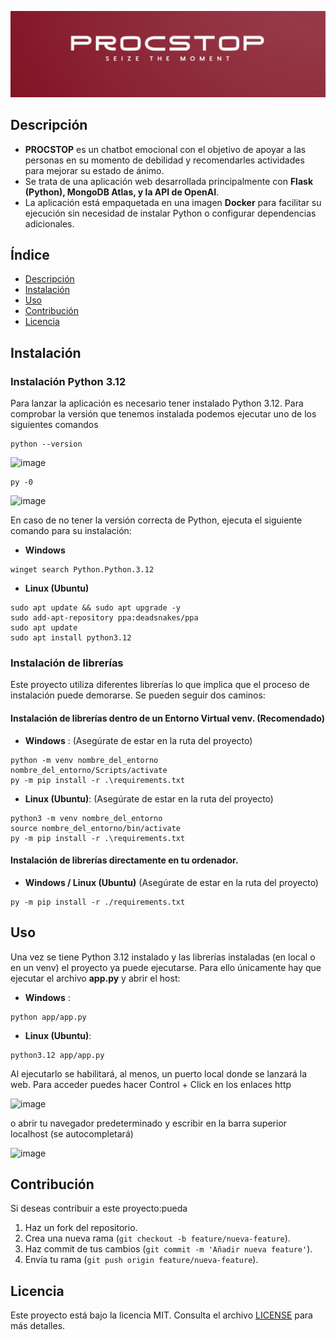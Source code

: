 ![Cabecera](./assets/nombre.png)

## Descripción
- **PROCSTOP** es un chatbot emocional con el objetivo de apoyar a las personas en su momento de debilidad y recomendarles actividades para mejorar su estado de ánimo.
- Se trata de una aplicación web desarrollada principalmente con **Flask (Python), MongoDB Atlas, y la API de OpenAI**.
- La aplicación está empaquetada en una imagen **Docker** para facilitar su ejecución sin necesidad de instalar Python o configurar dependencias adicionales.

## Índice
- [Descripción](#descripción)
- [Instalación](#instalación)
- [Uso](#uso)
- [Contribución](#contribución)
- [Licencia](#licencia)

## Instalación
### Instalación Python 3.12
Para lanzar la aplicación es necesario tener instalado Python 3.12.
Para comprobar la versión que tenemos instalada podemos ejecutar uno de los siguientes comandos
```
python --version
```
![image](https://github.com/user-attachments/assets/c322f43b-30b4-410a-b8d9-2cd599f23b06)
```
py -0
```
![image](https://github.com/user-attachments/assets/e768f89f-a1d2-4c0b-9c40-d832da782954)

En caso de no tener la versión correcta de Python, ejecuta el siguiente comando para su instalación:
- **Windows**  
```
winget search Python.Python.3.12
```
- **Linux (Ubuntu)**
```
sudo apt update && sudo apt upgrade -y
sudo add-apt-repository ppa:deadsnakes/ppa
sudo apt update
sudo apt install python3.12
```

### Instalación de librerías
Este proyecto utiliza diferentes librerías lo que implica que el proceso de instalación puede demorarse.
Se pueden seguir dos caminos:
#### Instalación de librerías dentro de un Entorno Virtual venv. (Recomendado)
- **Windows** :
(Asegúrate de estar en la ruta del proyecto)
```
python -m venv nombre_del_entorno
nombre_del_entorno/Scripts/activate
py -m pip install -r .\requirements.txt
```
- **Linux (Ubuntu)**: (Asegúrate de estar en la ruta del proyecto)
```
python3 -m venv nombre_del_entorno
source nombre_del_entorno/bin/activate
py -m pip install -r .\requirements.txt
```

#### Instalación de librerías directamente en tu ordenador.
- **Windows / Linux (Ubuntu)** (Asegúrate de estar en la ruta del proyecto)
```
py -m pip install -r ./requirements.txt
```

## Uso
Una vez se tiene Python 3.12 instalado y las librerías instaladas (en local o en un venv)
el proyecto ya puede ejecutarse.
Para ello únicamente hay que ejecutar el archivo **app.py** y abrir el host:
- **Windows** :
```
python app/app.py
```
- **Linux (Ubuntu)**:
```
python3.12 app/app.py
```
Al ejecutarlo se habilitará, al menos, un puerto local donde se lanzará la web.
Para acceder puedes hacer Control + Click en los enlaces http

![image](https://github.com/user-attachments/assets/fb2a0d35-7dd6-4abd-884f-98153b2c5c32)

o abrir tu navegador predeterminado y escribir en la barra superior localhost (se autocompletará)

![image](https://github.com/user-attachments/assets/4a37e7b2-ef13-4524-9635-5727dca603db)

## Contribución
Si deseas contribuir a este proyecto:pueda
1. Haz un fork del repositorio.
2. Crea una nueva rama (`git checkout -b feature/nueva-feature`).
3. Haz commit de tus cambios (`git commit -m 'Añadir nueva feature'`).
4. Envía tu rama (`git push origin feature/nueva-feature`).

## Licencia
Este proyecto está bajo la licencia MIT. Consulta el archivo [LICENSE](LICENSE) para más detalles.
